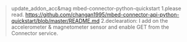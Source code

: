 > update_addon_acc&mag 
mbed-connector-python-quickstart
1.please read.
https://github.com/changan1995/mbed-connector-api-python-quickstart/blob/master/README.md
2.declearation:
I add on the accelerometer & magnetometer sensor and enable GET from the Connector service.
